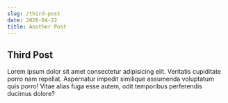 ```yaml
---
slug: /third-post
date: 2020-04-22
title: Another Post
---
```


## Third Post

Lorem ipsum dolor sit amet consectetur adipisicing elit. Veritatis cupiditate porro nam repellat. Aspernatur impedit similique assumenda voluptatum quis porro! Vitae alias fuga esse autem, odit temporibus perferendis ducimus dolore?
